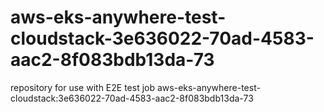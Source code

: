 # aws-eks-anywhere-test-cloudstack-3e636022-70ad-4583-aac2-8f083bdb13da-73
repository for use with E2E test job aws-eks-anywhere-test-cloudstack:3e636022-70ad-4583-aac2-8f083bdb13da-73
